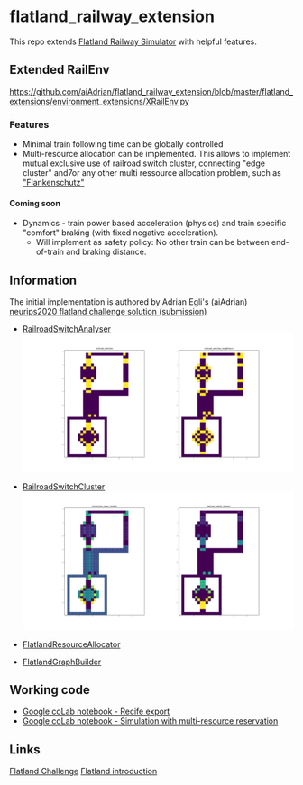# flatland_railway_extension
This repo extends [Flatland Railway Simulator](https://gitlab.aicrowd.com/flatland/flatland) with helpful features.  

## Extended RailEnv  
https://github.com/aiAdrian/flatland_railway_extension/blob/master/flatland_extensions/environment_extensions/XRailEnv.py

### Features
- Minimal train following time can be globally controlled 
- Multi-resource allocation can be implemented. This allows to implement mutual exclusive use of railroad switch cluster, connecting "edge cluster" and7or any other multi ressource allocation problem, such as ["Flankenschutz"](https://de.wikipedia.org/wiki/Fahrstra%C3%9Fe#Flankenschutz) 

#### Coming soon 
- Dynamics - train power based acceleration (physics) and train specific "comfort" braking (with fixed negative acceleration).
  - Will implement as safety policy: No other train can be between end-of-train and braking distance.

## Information 
The initial implementation is authored by Adrian Egli's (aiAdrian) [neurips2020 flatland challenge solution (submission)](https://gitlab.aicrowd.com/adrian_egli/neurips2020-flatland-starter-kit)

- [RailroadSwitchAnalyser](https://github.com/aiAdrian/flatland_railway_extension/blob/master/flatland_extensions/RailroadSwitchAnalyser.py)
  ![RailroadSwitchAnalyser](https://raw.githubusercontent.com/aiAdrian/flatland_railway_extension/master/images/RailroadSwitchAnalyser.png "RailroadSwitchAnalyser")

- [RailroadSwitchCluster](https://github.com/aiAdrian/flatland_railway_extension/blob/master/flatland_extensions/RailroadSwitchCluster.py)
  ![RailroadSwitchCluster](https://raw.githubusercontent.com/aiAdrian/flatland_railway_extension/master/images/RailroadSwitchCluster.png "RailroadSwitchCluster")

- [FlatlandResourceAllocator](https://github.com/aiAdrian/flatland_railway_extension/blob/master/flatland_extensions/environment_extensions/FlatlandResourceAllocator.py)
   
- [FlatlandGraphBuilder](https://github.com/aiAdrian/flatland_railway_extension/blob/master/flatland_extensions/FlatlandGraphBuilder.py)
 

 
  
## Working code 
- [Google coLab notebook - Recife export ](https://github.com/aiAdrian/flatland_railway_extension/blob/master/Flatland_recife.ipynb)
- [Google coLab notebook - Simulation with multi-resource reservation](https://github.com/aiAdrian/flatland_railway_extension/blob/master/Flatland_Resource_Allocation.ipynb)



## Links 
[Flatland Challenge](https://www.aicrowd.com/search?utf8=%E2%9C%93&q=flatland)
[Flatland introduction](https://flatland.aicrowd.com/getting-started/env.html)
